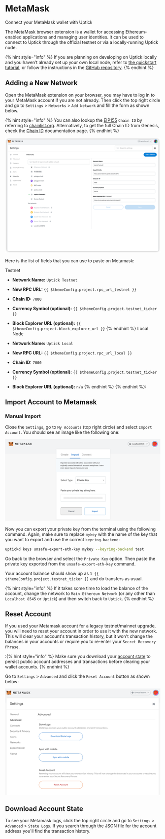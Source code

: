 <!--
order: 2
-->

# MetaMask

Connect your MetaMask wallet with Uptick 

The MetaMask browser extension is a wallet for accessing Ethereum-enabled applications and managing user identities. It can be used to connect to Uptick through the official testnet or via a locally-running Uptick node.

{% hint style="info" %}
If you are planning on developing on Uptick locally and you haven’t already set up your own local node, refer to [the quickstart tutorial](../../quickstart/run_node/), or follow the instructions in the [GitHub repository](https://github.com/UptickNetwork/uptick/).
{% endhint %}

## Adding a New Network

Open the MetaMask extension on your browser, you may have to log in to your MetaMask account if you are not already. Then click the top right circle and go to `Settings` > `Networks` > `Add Network` and fill the form as shown below.

{% hint style="info" %}
You can also lookup the [EIP155](https://github.com/ethereum/EIPs/blob/master/EIPS/eip-155.md) `Chain ID` by referring to [chainlist.org](https://chainlist.org/). Alternatively, to get the full Chain ID from Genesis, check the [Chain ID](./../../basics/chain_id) documentation page.
{% endhint %}

![metamask networks settings](./../img/metamask_network_settings.png)

Here is the list of fields that you can use to paste on Metamask:


 Testnet

- **Network Name:** `Uptick Testnet`
- **New RPC URL:** `{{ $themeConfig.project.rpc_url_testnet }}`
- **Chain ID:** `7000`
- **Currency Symbol (optional):** `{{ $themeConfig.project.testnet_ticker }}`
- **Block Explorer URL (optional):** `{{ $themeConfig.project.block_explorer_url }}`
  {% endhint %}
   Local Node

- **Network Name:** `Uptick Local`
- **New RPC URL:** `{{ $themeConfig.project.rpc_url_local }}`
- **Chain ID:** `7000`
- **Currency Symbol (optional):** `{{ $themeConfig.project.testnet_ticker }}`
- **Block Explorer URL (optional):** `n/a`
  {% endhint %}
  {% endhint %}:

## Import Account to Metamask

### Manual Import

Close the `Settings`, go to `My Accounts` (top right circle) and select `Import Account`. You should see an image like the following one:

![metamask manual import account page](./../img/metamask_import.png)

Now you can export your private key from the terminal using the following command. Again, make sure to replace `mykey` with the name of the key that you want to export and use the correct `keyring-backend`:

```bash
uptickd keys unsafe-export-eth-key mykey --keyring-backend test
```

Go back to the browser and select the `Private Key` option. Then paste the private key exported from the `unsafe-export-eth-key` command.

Your account balance should show up as `1 {{ $themeConfig.project.testnet_ticker }}` and do transfers as usual.

{% hint style="info" %}
If it takes some time to load the balance of the account, change the network to `Main Ethereum Network` (or any other than `Localhost 8545` or `Uptick`) and then switch back to `Uptick`.
{% endhint %}

## Reset Account

If you used your Metamask account for a legacy testnet/mainnet upgrade, you will need to reset your account in order to use it with the new network. This will clear your account's transaction history, but it won't change the balances in your accounts or require you to re-enter your `Secret Recovery Phrase`.

:{% hint style="info" %}
Make sure you download your [account state](#download-account-state) to persist public account addresses and transactions before clearing your wallet accounts.
{% endhint %}

Go to `Settings` > `Advanced`  and click the `Reset Account` button as shown below:

![Metamask Account Reset](./../img/reset_account.png)

## Download Account State

To see your Metamask logs, click the top right circle and go to `Settings` > `Advanced` > `State Logs`. If you search through the JSON file for the account address you'll find the transaction history.
